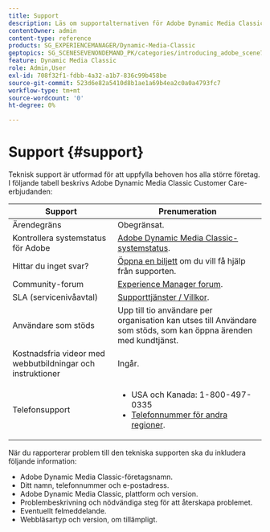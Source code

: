 ```yaml
---
title: Support
description: Läs om supportalternativen för Adobe Dynamic Media Classic.
contentOwner: admin
content-type: reference
products: SG_EXPERIENCEMANAGER/Dynamic-Media-Classic
geptopics: SG_SCENESEVENONDEMAND_PK/categories/introducing_adobe_scene7
feature: Dynamic Media Classic
role: Admin,User
exl-id: 708f32f1-fdbb-4a32-a1b7-836c99b458be
source-git-commit: 523d6e82a5410d8b1ae1a69b4ea2c0a0a4793fc7
workflow-type: tm+mt
source-wordcount: '0'
ht-degree: 0%

---
```


# Support {#support}

Teknisk support är utformad för att uppfylla behoven hos alla större företag. I följande tabell beskrivs Adobe Dynamic Media Classic Customer Care-erbjudanden:

| Support | Prenumeration |
| --- | --- |
| Ärendegräns | Obegränsat. |
| Kontrollera systemstatus för Adobe | [Adobe Dynamic Media Classic-systemstatus](https://status.adobe.com/products/1175). |
| Hittar du inget svar? | [Öppna en biljett](https://experienceleague.adobe.com/?support-solution=General#support) om du vill få hjälp från supporten. |
| Community-forum | [Experience Manager forum](https://experienceleaguecommunities.adobe.com/t5/adobe-experience-manager/ct-p/adobe-experience-manager-community). |
| SLA (servicenivåavtal) | [Supporttjänster / Villkor](https://helpx.adobe.com/support/programs/support-policies-terms-conditions.html). |
| Användare som stöds | Upp till tio användare per organisation kan utses till Användare som stöds, som kan öppna ärenden med kundtjänst. |
| Kostnadsfria videor med webbutbildningar och instruktioner | Ingår. |
| Telefonsupport | <ul><li>USA och Kanada: 1-800-497-0335 </li><li>[Telefonnummer för andra regioner](https://helpx.adobe.com/contact/dma-external/DMACustomeCareRegionalPhoneNumbers.html). </li></ul> |

<!-- |Create a support case| [https://helpx.adobe.com/enterprise/admin-guide.html/enterprise/using/support-for-experience-cloud.ug.html](https://helpx.adobe.com/enterprise/admin-guide.html/enterprise/using/support-for-experience-cloud.ug.html) | -->

När du rapporterar problem till den tekniska supporten ska du inkludera följande information:

* Adobe Dynamic Media Classic-företagsnamn.
* Ditt namn, telefonnummer och e-postadress.
* Adobe Dynamic Media Classic, plattform och version.
* Problembeskrivning och nödvändiga steg för att återskapa problemet.
* Eventuellt felmeddelande.
* Webbläsartyp och version, om tillämpligt.
